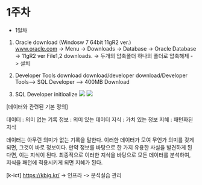 # 1주차 

- 1일차 
1. Oracle download (Windosw 7 64bit 11gR2 ver.)\
www.oracle.com -> Menu -> Downloads -> Database -> Oracle Database -> 11gR2 ver File1,2 downloads. -> 두개의 압축폴더 하나의 폴더로 압축해제 -> 설치

2. Developer Tools download
download/developer download/Developer Tools--> SQL Developer --> 400MB Download

3. SQL Developer initioalize
![](https://raw.github.com/yoonkt200/DataScience/master/week1/week1_images/1.JPG)
![](https://raw.github.com/yoonkt200/DataScience/master/week1/week1_images/2.JPG)

[데이터와 관련된 기본 정의]

데이터 : 의미 없는 기록
정보 : 의미 있는 데이터
지식 : 가치 있는 정보
지혜 : 패턴화된 지식

데이터는 아무런 의미가 없는 기록을 말한다.
이러한 데이터가 모여 무언가 의미를 갖게 되면, 그것이 바로 정보이다.
만약 정보를 바탕으로 한 가지 유용한 사실을 발견하게 된다면, 이는 지식이 된다.
최종적으로 이러한 지식을 바탕으로 모든 데이터를 분석하여, 지식을 패턴에 적용시키게 되면 지혜가 된다.

[k-ict]
https://kbig.kr/ -> 인프라 -> 분석실습 관리